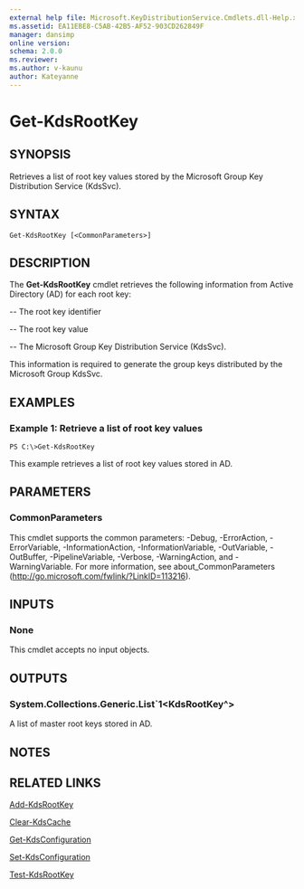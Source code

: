 ```yaml
---
external help file: Microsoft.KeyDistributionService.Cmdlets.dll-Help.xml
ms.assetid: EA11EBE8-C5AB-42B5-AF52-903CD262849F
manager: dansimp
online version: 
schema: 2.0.0
ms.reviewer:
ms.author: v-kaunu
author: Kateyanne
---
```


# Get-KdsRootKey

## SYNOPSIS
Retrieves a list of root key values stored by the Microsoft Group Key Distribution Service (KdsSvc).

## SYNTAX

```
Get-KdsRootKey [<CommonParameters>]
```

## DESCRIPTION
The **Get-KdsRootKey** cmdlet retrieves the following information from Active Directory (AD) for each root key: 

 -- The root key identifier 

 -- The root key value 

 -- The Microsoft Group Key Distribution Service (KdsSvc).

This information is required to generate the group keys distributed by the Microsoft Group KdsSvc.

## EXAMPLES

### Example 1: Retrieve a list of root key values
```
PS C:\>Get-KdsRootKey
```

This example retrieves a list of root key values stored in AD.

## PARAMETERS

### CommonParameters
This cmdlet supports the common parameters: -Debug, -ErrorAction, -ErrorVariable, -InformationAction, -InformationVariable, -OutVariable, -OutBuffer, -PipelineVariable, -Verbose, -WarningAction, and -WarningVariable. For more information, see about_CommonParameters (http://go.microsoft.com/fwlink/?LinkID=113216).

## INPUTS

### None
This cmdlet accepts no input objects.

## OUTPUTS

### System.Collections.Generic.List`1<KdsRootKey^>
A list of master root keys stored in AD.

## NOTES

## RELATED LINKS

[Add-KdsRootKey](./Add-KdsRootKey.md)

[Clear-KdsCache](./Clear-KdsCache.md)

[Get-KdsConfiguration](./Get-KdsConfiguration.md)

[Set-KdsConfiguration](./Set-KdsConfiguration.md)

[Test-KdsRootKey](./Test-KdsRootKey.md)

